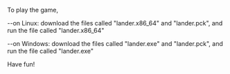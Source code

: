 To play the game,

--on Linux: download the files called "lander.x86_64" and "lander.pck", and run the file called "lander.x86_64"

--on Windows: download the files called "lander.exe" and "lander.pck", and run the file called "lander.exe"

Have fun!
